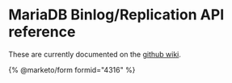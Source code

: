 # MariaDB Binlog/Replication API reference

These are currently documented on the [github wiki](https://github.com/mariadb-corporation/mariadb-connector-c/wiki/binlog_api).

{% @marketo/form formid="4316" %}
